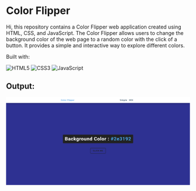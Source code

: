 # Color Flipper
Hi, this repository contains a Color Flipper web application created using HTML, CSS, and JavaScript. The Color Flipper allows users to change the background color of the web page to a random color with the click of a button. It provides a simple and interactive way to explore different colors.

Built with:

![HTML5](https://img.shields.io/badge/html5-%23E34F26.svg?style=for-the-badge&logo=html5&logoColor=white) ![CSS3](https://img.shields.io/badge/css3-%231572B6.svg?style=for-the-badge&logo=css3&logoColor=white) ![JavaScript](https://img.shields.io/badge/javascript-%23323330.svg?style=for-the-badge&logo=javascript&logoColor=%23F7DF1E)

## Output:

![Output](./assets/output.jpg)

